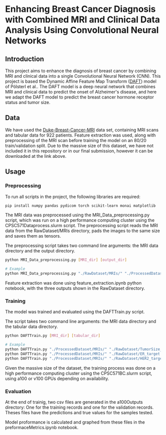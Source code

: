 # Enhancing Breast Cancer Diagnosis with Combined MRI and Clinical Data Analysis Using Convolutional Neural Networks

## Introduction

This project aims to enhance the diagnosis of breast cancer by combining MRI and clinical data into a single Convolutional Neural Network (CNN). This project is based the Dynamic Affine Feature Map Transform ([DAFT](https://github.com/ai-med/DAFT)) model of Pölsterl et al.. The DAFT model is a deep neural network that combines MRI and clinical data to predict the onset of Alzheimer's disease, and here we adapt the DAFT model to predict the breast cancer hormone receptor status and tumor size. 

## Data

We have used the [Duke-Breast-Cancer-MRI](https://www.cancerimagingarchive.net/collection/duke-breast-cancer-mri/) data set, containing MRI scans and tabular data for 922 patients. Feature extraction was used, along with preprocessing of the MRI scan before training the model on an 80/20 train/validation split. Due to the massive size of this dataset, we have not included it in this repository or in our final submission, however it can be downloaded at the link above. 

## Usage

### Preprocessing

To run all scripts in the project, the following libraries are required:

```bash
pip install numpy pandas pydicom torch scikit-learn monai matplotlib
```

The MRI data was preprocessed using the MRI_Data_preprocessing.py script, which was run on a high performance computing cluster using the CPSC571Dataprocess.slurm script. The preprocessing script reads the MRI data from the RawDataset/MRIs directory, pads the images to the same size and saves them as tensors. 

The preprocessing script takes two command line arguments: the MRI data directory and the output directory. 

```bash
python MRI_Data_preprocessing.py [MRI_dir] [output_dir]

# Example
python MRI_Data_preprocessing.py "./RawDataset/MRIs/" "./ProcessedDataset/MRIs/"
```

Feature extraction was done using feature_extraction.ipynb python notebook, with the three outputs shown in the RawDataset directory.

### Training

The model was trained and evaluated using the DAFTTrain.py script. 

The script takes two command line arguments: the MRI data directory and the tabular data directory. 

```bash
python DAFTTrain.py [MRI_dir] [tabular_dir]

# Example
python DAFTTrain.py "./ProcessedDataset/MRIs/" "./RawDataset/TumorSize_target.csv" > /home/ramin.kahidi/CPSC571/DAFT_CPSC_571/a100Output/slurmOutputs/output_tumor_size.txt
python DAFTTrain.py "./ProcessedDataset/MRIs/" "./RawDataset/ER_target.csv" > /home/ramin.kahidi/CPSC571/DAFT_CPSC_571/a100Output/slurmOutputs/output_ER.txt
python DAFTTrain.py "./ProcessedDataset/MRIs/" "./RawDataset/HER2_target.csv" > /home/ramin.kahidi/CPSC571/DAFT_CPSC_571/a100Output/slurmOutputs/output_HER2.txt
```

Given the massive size of the dataset, the training process was done on a high performance computing cluster using the CPSC571BC.slurm script, using a100 or v100 GPUs depending on availability.

### Evaluation

At the end of trainig, two csv files are generated in the a100Outputs directory: One for the training records and one for the validation records. Theses files have the predictions and true values for the samples tested.

Model proformance is calculated and graphed from these files in the preformaceMetrics.ipynb notebook.

